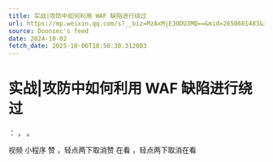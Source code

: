 ```yaml
---
title: 实战|攻防中如何利用 WAF 缺陷进行绕过
url: https://mp.weixin.qq.com/s?__biz=MzAxMjE3ODU3MQ==&mid=2650601483&idx=3&sn=153201f5cb041c59aa1997f6ec0f0eb2
source: Doonsec's feed
date: 2024-10-02
fetch_date: 2025-10-06T18:50:30.312083
---
```


# 实战|攻防中如何利用 WAF 缺陷进行绕过

：
，
。

视频
小程序
赞
，轻点两下取消赞
在看
，轻点两下取消在看